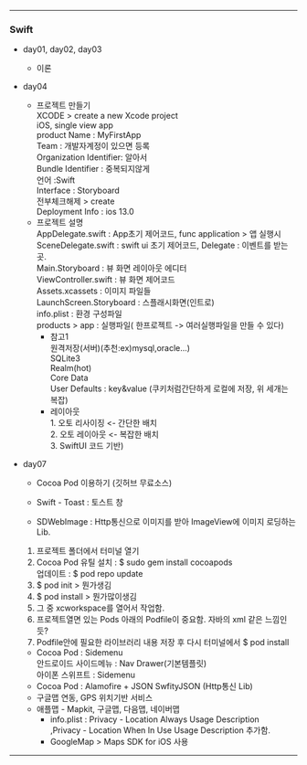 ***

### Swift 
* day01, day02, day03
   + 이론 

 * day04
     + 프로젝트 만들기  
 XCODE > create a new Xcode project  
 iOS, single view app    
 product Name : MyFirstApp   
 Team : 개발자계정이 있으면 등록  
 Organization Identifier: 알아서  
 Bundle Identifier : 중복되지않게  
 언어 :Swift   
 Interface : Storyboard  
 전부체크해제 > create  
 Deployment Info : ios 13.0
   + 프로젝트 설명   
AppDelegate.swift : App초기 제어코드, func application > 앱 실행시     
SceneDelegate.swift : swift ui 초기 제어코드, Delegate : 이벤트를 받는 곳.  
Main.Storyboard : 뷰 화면 레이아웃 에디터  
ViewController.swift : 뷰 화면 제어코드  
Assets.xcassets : 이미지 파일들  
LaunchScreen.Storyboard : 스플래시화면(인트로)  
info.plist : 환경 구성파일  
products > app : 실행파일( 한프로젝트 -> 여러실행파일을 만들 수 있다)  
        + 참고1     
            원격저장(서버)(추천:ex)mysql,oracle...)  
            SQLite3  
            Realm(hot)  
            Core Data  
            User Defaults : key&value (쿠키처럼간단하게 로컬에 저장, 위 세개는 복잡)  
        + 레이아웃  
         1. 오토 리사이징 <- 간단한 배치  
         2. 오토 레이아웃 <- 복잡한 배치  
         3. SwiftUI 코드 기반)  
  
 * day07
     + Cocoa Pod 이용하기 (깃허브 무료소스)  

    + Swift - Toast : 토스트 창
    + SDWebImage : Http통신으로 이미지를 받아 ImageView에 이미지 로딩하는 Lib.


    1. 프로젝트 폴더에서 터미널 열기
    2. Cocoa Pod 유틸 설치 : $ sudo gem install cocoapods  
                        업데이트 : $ pod repo update
    3. $ pod init > 뭔가생김
    4. $ pod install > 뭔가많이생김 
    5. 그 중 xcworkspace를 열어서 작업함.
    6. 프로젝트열면 있는 Pods 아래의 Podfile이 중요함. 자바의 xml 같은 느낌인듯?
    7. Podfile안에 필요한 라이브러리 내용 저장 후 다시 터미널에서 $ pod install

    + Cocoa Pod : Sidemenu  
    안드로이드 사이드메뉴 : Nav Drawer(기본템플릿)  
    아이폰 스위프트 : Sidemenu
    + Cocoa Pod : Alamofire + JSON SwfityJSON (Http통신 Lib)
    + 구글맵 연동, GPS 위치기반 서비스
    + 애플맵 - Mapkit, 구글맵, 다음맵, 네이버맵  
      - info.plist : Privacy - Location Always Usage Description  
      ,Privacy - Location When In Use Usage Description 추가함.
      - GoogleMap > Maps SDK for iOS 사용




***
